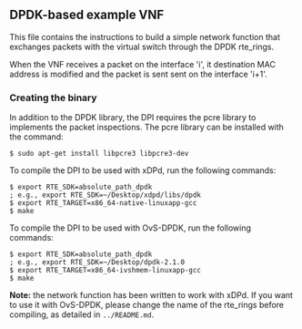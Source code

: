## DPDK-based example VNF

This file contains the instructions to build a simple network function that exchanges packets with the virtual switch
through the DPDK rte_rings.

When the VNF receives a packet on the interface 'i', it destination MAC address is modified and the packet is sent sent
on the interface 'i+1'.

### Creating the binary

In addition to the DPDK library, the DPI requires the pcre library to implements the packet inspections.
The pcre library can be installed with the command:

	$ sudo apt-get install libpcre3 libpcre3-dev

To compile the DPI to be used with xDPd, run the following commands:

	$ export RTE_SDK=absolute_path_dpdk
	; e.g., export RTE_SDK=~/Desktop/xdpd/libs/dpdk
	$ export RTE_TARGET=x86_64-native-linuxapp-gcc
	$ make
	
To compile the DPI to be used with OvS-DPDK, run the following commands:

	$ export RTE_SDK=absolute_path_dpdk
	; e.g., export RTE_SDK=~/Desktop/dpdk-2.1.0
	$ export RTE_TARGET=x86_64-ivshmem-linuxapp-gcc
	$ make

**Note:** the network function has been written to work with xDPd. If you want to use it with
OvS-DPDK, please change the name of the rte_rings before compiling, as detailed in `../README.md`.
